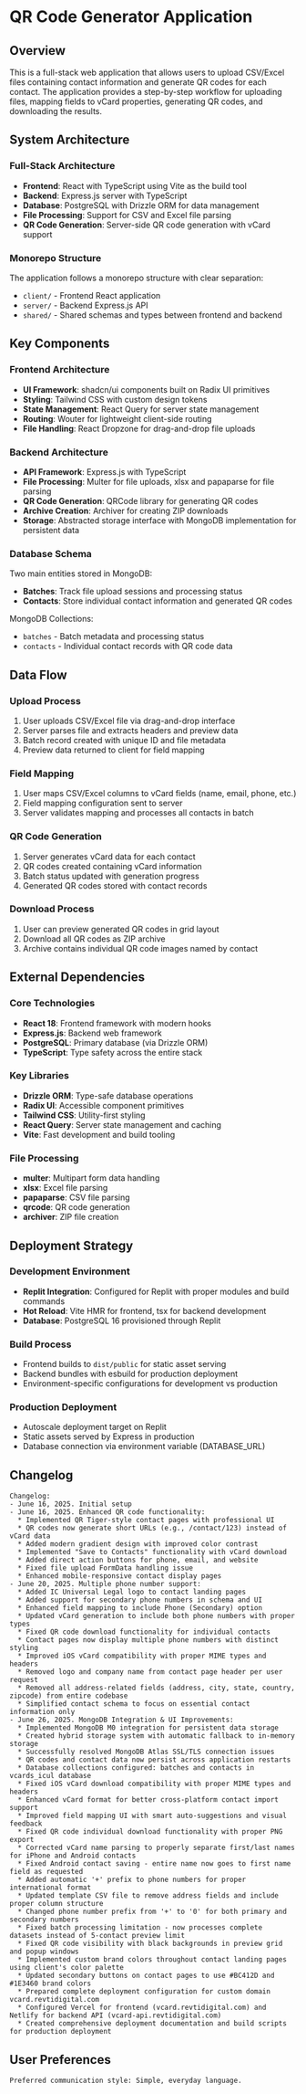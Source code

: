 # QR Code Generator Application

## Overview

This is a full-stack web application that allows users to upload CSV/Excel files containing contact information and generate QR codes for each contact. The application provides a step-by-step workflow for uploading files, mapping fields to vCard properties, generating QR codes, and downloading the results.

## System Architecture

### Full-Stack Architecture
- **Frontend**: React with TypeScript using Vite as the build tool
- **Backend**: Express.js server with TypeScript
- **Database**: PostgreSQL with Drizzle ORM for data management
- **File Processing**: Support for CSV and Excel file parsing
- **QR Code Generation**: Server-side QR code generation with vCard support

### Monorepo Structure
The application follows a monorepo structure with clear separation:
- `client/` - Frontend React application
- `server/` - Backend Express.js API
- `shared/` - Shared schemas and types between frontend and backend

## Key Components

### Frontend Architecture
- **UI Framework**: shadcn/ui components built on Radix UI primitives
- **Styling**: Tailwind CSS with custom design tokens
- **State Management**: React Query for server state management
- **Routing**: Wouter for lightweight client-side routing
- **File Handling**: React Dropzone for drag-and-drop file uploads

### Backend Architecture
- **API Framework**: Express.js with TypeScript
- **File Processing**: Multer for file uploads, xlsx and papaparse for file parsing
- **QR Code Generation**: QRCode library for generating QR codes
- **Archive Creation**: Archiver for creating ZIP downloads
- **Storage**: Abstracted storage interface with MongoDB implementation for persistent data

### Database Schema
Two main entities stored in MongoDB:
- **Batches**: Track file upload sessions and processing status
- **Contacts**: Store individual contact information and generated QR codes

MongoDB Collections:
- `batches` - Batch metadata and processing status
- `contacts` - Individual contact records with QR code data

## Data Flow

### Upload Process
1. User uploads CSV/Excel file via drag-and-drop interface
2. Server parses file and extracts headers and preview data
3. Batch record created with unique ID and file metadata
4. Preview data returned to client for field mapping

### Field Mapping
1. User maps CSV/Excel columns to vCard fields (name, email, phone, etc.)
2. Field mapping configuration sent to server
3. Server validates mapping and processes all contacts in batch

### QR Code Generation
1. Server generates vCard data for each contact
2. QR codes created containing vCard information
3. Batch status updated with generation progress
4. Generated QR codes stored with contact records

### Download Process
1. User can preview generated QR codes in grid layout
2. Download all QR codes as ZIP archive
3. Archive contains individual QR code images named by contact

## External Dependencies

### Core Technologies
- **React 18**: Frontend framework with modern hooks
- **Express.js**: Backend web framework
- **PostgreSQL**: Primary database (via Drizzle ORM)
- **TypeScript**: Type safety across the entire stack

### Key Libraries
- **Drizzle ORM**: Type-safe database operations
- **Radix UI**: Accessible component primitives
- **Tailwind CSS**: Utility-first styling
- **React Query**: Server state management and caching
- **Vite**: Fast development and build tooling

### File Processing
- **multer**: Multipart form data handling
- **xlsx**: Excel file parsing
- **papaparse**: CSV file parsing
- **qrcode**: QR code generation
- **archiver**: ZIP file creation

## Deployment Strategy

### Development Environment
- **Replit Integration**: Configured for Replit with proper modules and build commands
- **Hot Reload**: Vite HMR for frontend, tsx for backend development
- **Database**: PostgreSQL 16 provisioned through Replit

### Build Process
- Frontend builds to `dist/public` for static asset serving
- Backend bundles with esbuild for production deployment
- Environment-specific configurations for development vs production

### Production Deployment
- Autoscale deployment target on Replit
- Static assets served by Express in production
- Database connection via environment variable (DATABASE_URL)

## Changelog

```
Changelog:
- June 16, 2025. Initial setup
- June 16, 2025. Enhanced QR code functionality:
  * Implemented QR Tiger-style contact pages with professional UI
  * QR codes now generate short URLs (e.g., /contact/123) instead of vCard data
  * Added modern gradient design with improved color contrast
  * Implemented "Save to Contacts" functionality with vCard download
  * Added direct action buttons for phone, email, and website
  * Fixed file upload FormData handling issue
  * Enhanced mobile-responsive contact display pages
- June 20, 2025. Multiple phone number support:
  * Added IC Universal Legal logo to contact landing pages
  * Added support for secondary phone numbers in schema and UI
  * Enhanced field mapping to include Phone (Secondary) option
  * Updated vCard generation to include both phone numbers with proper types
  * Fixed QR code download functionality for individual contacts
  * Contact pages now display multiple phone numbers with distinct styling
  * Improved iOS vCard compatibility with proper MIME types and headers
  * Removed logo and company name from contact page header per user request
  * Removed all address-related fields (address, city, state, country, zipcode) from entire codebase
  * Simplified contact schema to focus on essential contact information only
- June 26, 2025. MongoDB Integration & UI Improvements:
  * Implemented MongoDB M0 integration for persistent data storage
  * Created hybrid storage system with automatic fallback to in-memory storage
  * Successfully resolved MongoDB Atlas SSL/TLS connection issues
  * QR codes and contact data now persist across application restarts
  * Database collections configured: batches and contacts in vcards_icul database
  * Fixed iOS vCard download compatibility with proper MIME types and headers
  * Enhanced vCard format for better cross-platform contact import support
  * Improved field mapping UI with smart auto-suggestions and visual feedback
  * Fixed QR code individual download functionality with proper PNG export
  * Corrected vCard name parsing to properly separate first/last names for iPhone and Android contacts
  * Fixed Android contact saving - entire name now goes to first name field as requested
  * Added automatic '+' prefix to phone numbers for proper international format
  * Updated template CSV file to remove address fields and include proper column structure
  * Changed phone number prefix from '+' to '0' for both primary and secondary numbers
  * Fixed batch processing limitation - now processes complete datasets instead of 5-contact preview limit
  * Fixed QR code visibility with black backgrounds in preview grid and popup windows
  * Implemented custom brand colors throughout contact landing pages using client's color palette
  * Updated secondary buttons on contact pages to use #BC412D and #1E3460 brand colors
  * Prepared complete deployment configuration for custom domain vcard.revtidigital.com
  * Configured Vercel for frontend (vcard.revtidigital.com) and Netlify for backend API (vcard-api.revtidigital.com)
  * Created comprehensive deployment documentation and build scripts for production deployment
```

## User Preferences

```
Preferred communication style: Simple, everyday language.
```